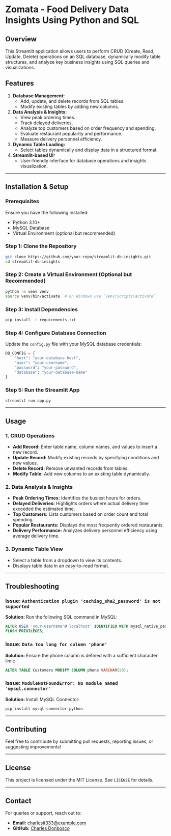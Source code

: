 # Zomata - Food Delivery Data Insights Using Python and SQL

## Overview
This Streamlit application allows users to perform CRUD (Create, Read, Update, Delete) operations on an SQL database, dynamically modify table structures, and analyze key business insights using SQL queries and visualizations.

## Features
1. **Database Management:**
   - Add, update, and delete records from SQL tables.
   - Modify existing tables by adding new columns.
2. **Data Analysis & Insights:**
   - View peak ordering times.
   - Track delayed deliveries.
   - Analyze top customers based on order frequency and spending.
   - Evaluate restaurant popularity and performance.
   - Measure delivery personnel efficiency.
3. **Dynamic Table Loading:**
   - Select tables dynamically and display data in a structured format.
4. **Streamlit-based UI:**
   - User-friendly interface for database operations and insights visualization.

---

## Installation & Setup

### Prerequisites
Ensure you have the following installed:
- Python 3.10+
- MySQL Database
- Virtual Environment (optional but recommended)

### Step 1: Clone the Repository
```sh
git clone https://github.com/your-repo/streamlit-db-insights.git
cd streamlit-db-insights
```

### Step 2: Create a Virtual Environment (Optional but Recommended)
```sh
python -m venv venv
source venv/bin/activate  # On Windows use `venv\Scripts\activate`
```

### Step 3: Install Dependencies
```sh
pip install -r requirements.txt
```

### Step 4: Configure Database Connection
Update the `config.py` file with your MySQL database credentials:
```python
DB_CONFIG = {
    "host": "your-database-host",
    "user": "your-username",
    "password": "your-password",
    "database": "your-database-name"
}
```

### Step 5: Run the Streamlit App
```sh
streamlit run app.py
```

---

## Usage

### 1. CRUD Operations
- **Add Record:** Enter table name, column names, and values to insert a new record.
- **Update Record:** Modify existing records by specifying conditions and new values.
- **Delete Record:** Remove unwanted records from tables.
- **Modify Table:** Add new columns to an existing table dynamically.

### 2. Data Analysis & Insights
- **Peak Ordering Times:** Identifies the busiest hours for orders.
- **Delayed Deliveries:** Highlights orders where actual delivery time exceeded the estimated time.
- **Top Customers:** Lists customers based on order count and total spending.
- **Popular Restaurants:** Displays the most frequently ordered restaurants.
- **Delivery Performance:** Analyzes delivery personnel efficiency using average delivery time.

### 3. Dynamic Table View
- Select a table from a dropdown to view its contents.
- Displays table data in an easy-to-read format.

---

## Troubleshooting
### Issue: `Authentication plugin 'caching_sha2_password' is not supported`
**Solution:** Run the following SQL command in MySQL:
```sql
ALTER USER 'your-username'@'localhost' IDENTIFIED WITH mysql_native_password BY 'your-password';
FLUSH PRIVILEGES;
```

### Issue: `Data too long for column 'phone'`
**Solution:** Ensure the phone column is defined with a sufficient character limit:
```sql
ALTER TABLE Customers MODIFY COLUMN phone VARCHAR(20);
```

### Issue: `ModuleNotFoundError: No module named 'mysql.connector'`
**Solution:** Install MySQL Connector:
```sh
pip install mysql-connector-python
```

---

## Contributing
Feel free to contribute by submitting pull requests, reporting issues, or suggesting improvements!

---

## License
This project is licensed under the MIT License. See `LICENSE` for details.

---

## Contact
For queries or support, reach out to:
- **Email:** charlesit333@example.com
- **GitHub:** [Charles Donbosco](https://github.com/charles-123456)

